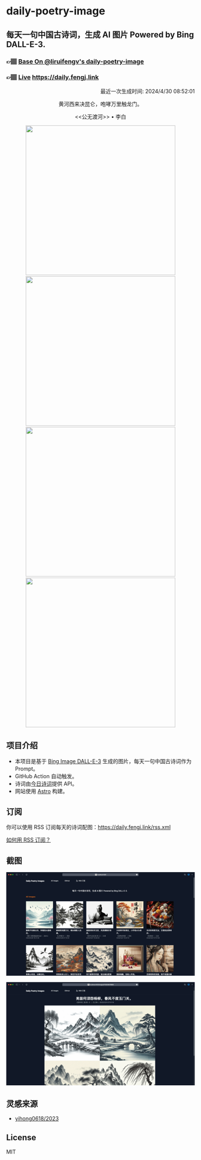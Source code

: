 
# daily-poetry-image

## 每天一句中国古诗词，生成 AI 图片 Powered by Bing DALL-E-3.

### 👉🏽 [Base On @liruifengv's daily-poetry-image](https://github.com/liruifengv/daily-poetry-image)

### 👉🏽 [Live](https://daily.fengj.link) https://daily.fengj.link

<p align="right">
  最近一次生成时间: 2024/4/30 08:52:01
</p>
<p align="center">
黄河西来决昆仑，咆哮万里触龙门。
</p>
<p align="center">
<<公无渡河>> • 李白
</p>
<p align="center">
<img src="https://tse2.mm.bing.net/th/id/OIG4.XdN2QFsw2BduEjZ_phag" height="400" width="400" />
<img src="https://tse4.mm.bing.net/th/id/OIG4.YidUjbPW6PvQgflJ7W22" height="400" width="400" />
<img src="https://tse3.mm.bing.net/th/id/OIG4.OWwRyJPkjnYKOWVC.wCu" height="400" width="400" />
<img src="https://tse2.mm.bing.net/th/id/OIG4.vFZkRuhU.dMp6t3.uA7v" height="400" width="400" />
</p>

## 项目介绍

-   本项目是基于 [Bing Image DALL-E-3](https://www.bing.com/images/create) 生成的图片，每天一句中国古诗词作为 Prompt。
-   GitHub Action 自动触发。
-   诗词由[今日诗词](https://www.jinrishici.com/)提供 API。
-   网站使用 [Astro](https://astro.build) 构建。

## 订阅

你可以使用 RSS 订阅每天的诗词配图：https://daily.fengj.link/rss.xml

[如何用 RSS 订阅？](https://zhuanlan.zhihu.com/p/55026716)

## 截图

![图片列表](./screenshots/Snipaste_2023-12-28_21-00-26.png)

![图片详情](./screenshots/Snipaste_2023-12-28_21-00-53.png)

## 灵感来源

-   [yihong0618/2023](https://github.com/yihong0618/2023)

## License

MIT
